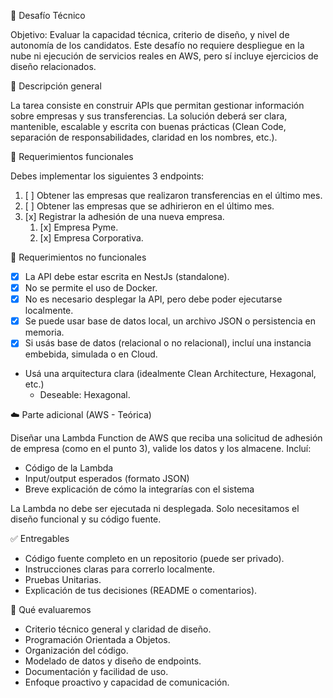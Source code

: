 🧪 Desafío Técnico

Objetivo: Evaluar la capacidad técnica, criterio de diseño, y nivel de autonomía de los candidatos. Este desafío no requiere despliegue en la nube ni ejecución de servicios reales en AWS, pero sí incluye ejercicios de diseño relacionados.

📝 Descripción general

La tarea consiste en construir APIs que permitan gestionar información sobre empresas y sus transferencias. La solución deberá ser clara, mantenible, escalable y escrita con buenas prácticas (Clean Code, separación de responsabilidades, claridad en los nombres, etc.).

🎯 Requerimientos funcionales

Debes implementar los siguientes 3 endpoints:

1. [ ] Obtener las empresas que realizaron transferencias en el último mes.
2. [ ] Obtener las empresas que se adhirieron en el último mes.
3. [x] Registrar la adhesión de una nueva empresa.
   1. [x] Empresa Pyme.
   2. [x] Empresa Corporativa.

🧰 Requerimientos no funcionales

- [x] La API debe estar escrita en NestJs (standalone).
- [x] No se permite el uso de Docker.
- [x] No es necesario desplegar la API, pero debe poder ejecutarse localmente.
- [x] Se puede usar base de datos local, un archivo JSON o persistencia en memoria.
- [x] Si usás base de datos (relacional o no relacional), incluí una instancia embebida, simulada o en Cloud.
- Usá una arquitectura clara (idealmente Clean Architecture, Hexagonal, etc.)
  - Deseable: Hexagonal.

☁️ Parte adicional (AWS - Teórica)

Diseñar una Lambda Function de AWS que reciba una solicitud de adhesión de empresa (como en el punto 3), valide los datos y los almacene.
Incluí:

- Código de la Lambda
- Input/output esperados (formato JSON)
- Breve explicación de cómo la integrarías con el sistema

La Lambda no debe ser ejecutada ni desplegada. Solo necesitamos el diseño funcional y su código fuente.

✅ Entregables

- Código fuente completo en un repositorio (puede ser privado).
- Instrucciones claras para correrlo localmente.
- Pruebas Unitarias.
- Explicación de tus decisiones (README o comentarios).

🧠 Qué evaluaremos

- Criterio técnico general y claridad de diseño.
- Programación Orientada a Objetos.
- Organización del código.
- Modelado de datos y diseño de endpoints.
- Documentación y facilidad de uso.
- Enfoque proactivo y capacidad de comunicación.
